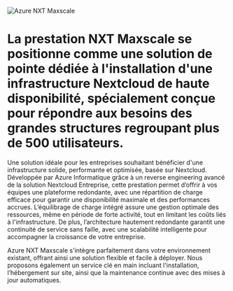 ![Azure NXT Maxscale](https://static.wixstatic.com/media/02e6ef_9c7c628fadc94a8fb0495465cc6e5240~mv2.png/v1/fill/w_539,h_96,al_c,q_85,usm_0.66_1.00_0.01,enc_auto/NXTMAXSCALE.png)

# La prestation NXT Maxscale se positionne comme une solution de pointe dédiée à l'installation d'une infrastructure Nextcloud de haute disponibilité, spécialement conçue pour répondre aux besoins des grandes structures regroupant plus de 500 utilisateurs.
Une solution idéale pour les entreprises souhaitant bénéficier d'une infrastructure solide, performante et optimisée, basée sur Nextcloud. Développée par Azure Informatique grâce à un reverse engineering avancé de la solution Nextcloud Entreprise, cette prestation permet d’offrir à vos équipes une plateforme redondante, avec une répartition de charge efficace pour garantir une disponibilité maximale et des performances accrues. 
L’équilibrage de charge intégré assure une gestion optimale des ressources, même en période de forte activité, tout en limitant les coûts liés à l'infrastructure. De plus, l’architecture hautement redondante garantit une continuité de service sans faille, avec une scalabilité intelligente pour accompagner la croissance de votre entreprise. 

Azure NXT Maxscale s'intègre parfaitement dans votre environnement existant, offrant ainsi une solution flexible et facile à déployer. Nous proposons également un service clé en main incluant l'installation, l’hébergement sur site, ainsi que la maintenance continue avec des mises à jour automatiques.
